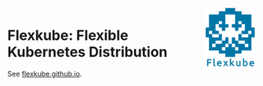 <img alt="Flexkube logo" width="100px" align="right" src="https://github.com/flexkube/assets/raw/master/logo.jpg">

# Flexkube: Flexible Kubernetes Distribution

See [flexkube.github.io](https://flexkube.github.io/).
